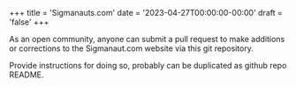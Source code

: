 +++
title = 'Sigmanauts.com'
date = '2023-04-27T00:00:00-00:00'
draft = 'false'
+++

As an open community, anyone can submit a pull request to make additions or corrections to the Sigmanaut.com website via this git repository.

Provide instructions for doing so, probably can be duplicated as github repo README.
